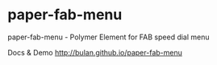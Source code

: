 # paper-fab-menu
paper-fab-menu - Polymer Element for FAB speed dial menu

Docs & Demo
http://bulan.github.io/paper-fab-menu
